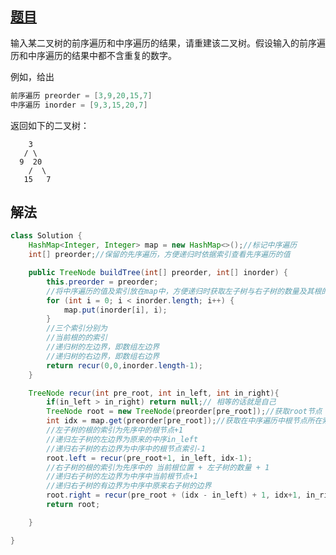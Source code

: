 ## [题目](https://leetcode-cn.com/problems/zhong-jian-er-cha-shu-lcof)

输入某二叉树的前序遍历和中序遍历的结果，请重建该二叉树。假设输入的前序遍历和中序遍历的结果中都不含重复的数字。

例如，给出

```java
前序遍历 preorder = [3,9,20,15,7]
中序遍历 inorder = [9,3,15,20,7]
```


返回如下的二叉树：

        3
       / \
      9  20
        /  \
       15   7
## 解法

```java
class Solution {
    HashMap<Integer, Integer> map = new HashMap<>();//标记中序遍历
    int[] preorder;//保留的先序遍历，方便递归时依据索引查看先序遍历的值

    public TreeNode buildTree(int[] preorder, int[] inorder) {
        this.preorder = preorder;
        //将中序遍历的值及索引放在map中，方便递归时获取左子树与右子树的数量及其根的索引
        for (int i = 0; i < inorder.length; i++) {
            map.put(inorder[i], i);
        }
        //三个索引分别为
        //当前根的的索引
        //递归树的左边界，即数组左边界
        //递归树的右边界，即数组右边界
        return recur(0,0,inorder.length-1);
    }

    TreeNode recur(int pre_root, int in_left, int in_right){
        if(in_left > in_right) return null;// 相等的话就是自己
        TreeNode root = new TreeNode(preorder[pre_root]);//获取root节点
        int idx = map.get(preorder[pre_root]);//获取在中序遍历中根节点所在索引，以方便获取左子树的数量
        //左子树的根的索引为先序中的根节点+1 
        //递归左子树的左边界为原来的中序in_left
        //递归右子树的右边界为中序中的根节点索引-1
        root.left = recur(pre_root+1, in_left, idx-1);
        //右子树的根的索引为先序中的 当前根位置 + 左子树的数量 + 1
        //递归右子树的左边界为中序中当前根节点+1
        //递归右子树的有边界为中序中原来右子树的边界
        root.right = recur(pre_root + (idx - in_left) + 1, idx+1, in_right);
        return root;

    }

}
```

